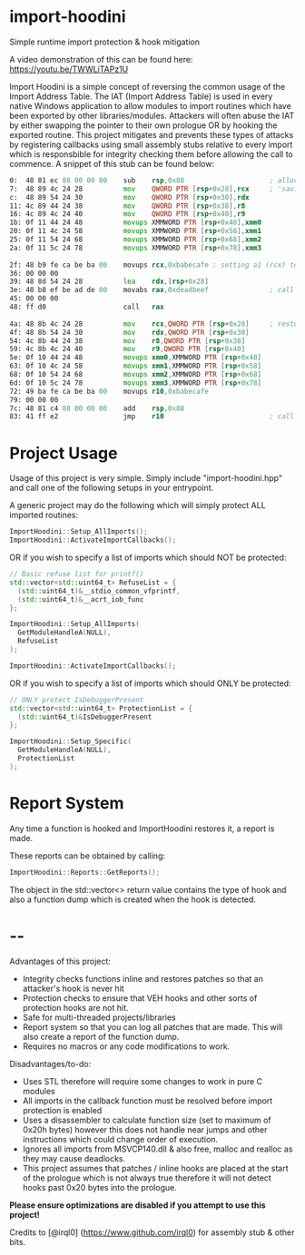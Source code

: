 # import-hoodini
Simple runtime import protection &amp; hook mitigation

A video demonstration of this can be found here: https://youtu.be/TWWLiTAPz1U

Import Hoodini is a simple concept of reversing the common usage of the Import Address Table.
The IAT (Import Address Table) is used in every native Windows application to allow modules to import routines which have been exported by other libraries/modules. Attackers will often abuse the IAT by either swapping the pointer to their own prologue OR by hooking the exported routine. This project mitigates and prevents these types of attacks by registering callbacks using small assembly stubs relative to every import which is responsbible for integrity checking them before allowing the call to commence. A snippet of this stub can be found below:
```asm
0:  48 81 ec 88 00 00 00    sub    rsp,0x88                     ; allocating stack space
7:  48 89 4c 24 28          mov    QWORD PTR [rsp+0x28],rcx     ; 'saving' the stack so that the original call can commence
c:  48 89 54 24 30          mov    QWORD PTR [rsp+0x30],rdx
11: 4c 89 44 24 38          mov    QWORD PTR [rsp+0x38],r8
16: 4c 89 4c 24 40          mov    QWORD PTR [rsp+0x40],r9
1b: 0f 11 44 24 48          movups XMMWORD PTR [rsp+0x48],xmm0
20: 0f 11 4c 24 58          movups XMMWORD PTR [rsp+0x58],xmm1
25: 0f 11 54 24 68          movups XMMWORD PTR [rsp+0x68],xmm2
2a: 0f 11 5c 24 78          movups XMMWORD PTR [rsp+0x78],xmm3
    
2f: 48 b9 fe ca be ba 00    movups rcx,0xbabecafe ; setting a1 (rcx) to the import's pointer
36: 00 00 00
39: 48 8d 54 24 28          lea    rdx,[rsp+0x28]
3e: 48 b8 ef be ad de 00    movabs rax,0xdeadbeef               ; call our 'callback' which handles integrity
45: 00 00 00
48: ff d0                   call   rax                        
		
4a: 48 8b 4c 24 28          mov    rcx,QWORD PTR [rsp+0x28]     ; restore the stack
4f: 48 8b 54 24 30          mov    rdx,QWORD PTR [rsp+0x30]
54: 4c 8b 44 24 38          mov    r8,QWORD PTR [rsp+0x38]
59: 4c 8b 4c 24 40          mov    r9,QWORD PTR [rsp+0x40]
5e: 0f 10 44 24 48          movups xmm0,XMMWORD PTR [rsp+0x48]
63: 0f 10 4c 24 58          movups xmm1,XMMWORD PTR [rsp+0x58]
68: 0f 10 54 24 68          movups xmm2,XMMWORD PTR [rsp+0x68]
6d: 0f 10 5c 24 78          movups xmm3,XMMWORD PTR [rsp+0x78]
72: 49 ba fe ca be ba 00    movups r10,0xbabecafe
79: 00 00 00
7c: 48 81 c4 88 00 00 00    add    rsp,0x88                  
83: 41 ff e2                jmp    r10                          ; call original export / imported routine
```


# Project Usage
Usage of this project is very simple. Simply include "import-hoodini.hpp" and call one of the following setups in your entrypoint.

A generic project may do the following which will simply protect ALL imported routines:
```cpp
ImportHoodini::Setup_AllImports();
ImportHoodini::ActivateImportCallbacks();
```

OR if you wish to specify a list of imports which should NOT be protected:
```cpp
// Basic refuse list for printf()
std::vector<std::uint64_t> RefuseList = {
  (std::uint64_t)&__stdio_common_vfprintf,
  (std::uint64_t)&__acrt_iob_func
};

ImportHoodini::Setup_AllImports(
  GetModuleHandleA(NULL),
  RefuseList
);

ImportHoodini::ActivateImportCallbacks();
```

OR if you wish to specify a list of imports which should ONLY be protected:
```cpp
// ONLY protect IsDebuggerPresent
std::vector<std::uint64_t> ProtectionList = {
  (std::uint64_t)&IsDebuggerPresent
};

ImportHoodini::Setup_Specific(
  GetModuleHandleA(NULL),
  ProtectionList
);
```




# Report System
Any time a function is hooked and ImportHoodini restores it, a report is made. 

These reports can be obtained by calling:
```cpp
ImportHoodini::Reports::GetReports();
```

The object in the std::vector<> return value contains the type of hook and also a function dump which is created when the hook is detected.




# --
Advantages of this project:
- Integrity checks functions inline and restores patches so that an attacker's hook is never hit
- Protection checks to ensure that VEH hooks and other sorts of protection hooks are not hit.
- Safe for multi-threaded projects/libraries
- Report system so that you can log all patches that are made. This will also create a report of the function dump. 
- Requires no macros or any code modifications to work.

Disadvantages/to-do:
- Uses STL therefore will require some changes to work in pure C modules 
- All imports in the callback function must be resolved before import protection is enabled
- Uses a disassembler to calculate function size (set to maximum of 0x20h bytes) however this does not handle near jumps and other instructions which could change order of execution.
- Ignores all imports from MSVCP140.dll & also free, malloc and realloc as they may cause deadlocks.
- This project assumes that patches / inline hooks are placed at the start of the prologue which is not always true therefore it will not detect hooks past 0x20 bytes into the prologue.

**Please ensure optimizations are disabled if you attempt to use this project!**

Credits to [@irql0] (https://www.github.com/irql0) for assembly stub & other bits.
